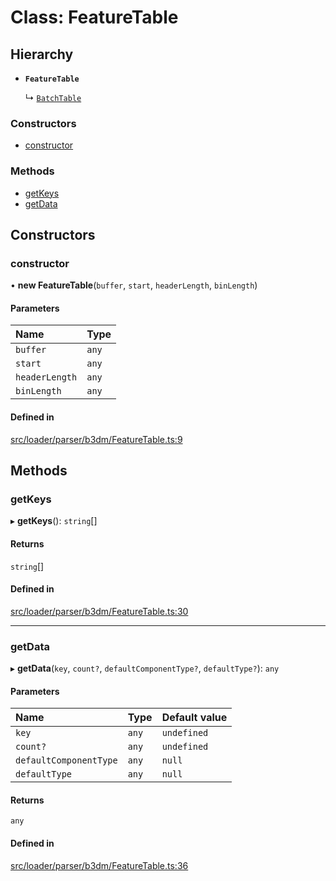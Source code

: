 # Class: FeatureTable

## Hierarchy

- **`FeatureTable`**

  ↳ [`BatchTable`](BatchTable.md)


### Constructors

- [constructor](FeatureTable.md#constructor)

### Methods

- [getKeys](FeatureTable.md#getkeys)
- [getData](FeatureTable.md#getdata)

## Constructors

### constructor

• **new FeatureTable**(`buffer`, `start`, `headerLength`, `binLength`)

#### Parameters

| Name | Type |
| :------ | :------ |
| `buffer` | `any` |
| `start` | `any` |
| `headerLength` | `any` |
| `binLength` | `any` |

#### Defined in

[src/loader/parser/b3dm/FeatureTable.ts:9](https://github.com/Orillusion/orillusion/blob/main/src/loader/parser/b3dm/FeatureTable.ts#L9)

## Methods

### getKeys

▸ **getKeys**(): `string`[]

#### Returns

`string`[]

#### Defined in

[src/loader/parser/b3dm/FeatureTable.ts:30](https://github.com/Orillusion/orillusion/blob/main/src/loader/parser/b3dm/FeatureTable.ts#L30)

___

### getData

▸ **getData**(`key`, `count?`, `defaultComponentType?`, `defaultType?`): `any`

#### Parameters

| Name | Type | Default value |
| :------ | :------ | :------ |
| `key` | `any` | `undefined` |
| `count?` | `any` | `undefined` |
| `defaultComponentType` | `any` | `null` |
| `defaultType` | `any` | `null` |

#### Returns

`any`

#### Defined in

[src/loader/parser/b3dm/FeatureTable.ts:36](https://github.com/Orillusion/orillusion/blob/main/src/loader/parser/b3dm/FeatureTable.ts#L36)
